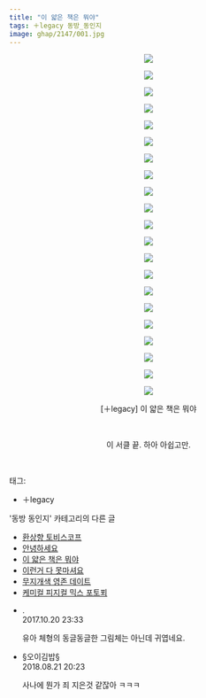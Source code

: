 ```yaml
---
title: "이 얇은 책은 뭐야"
tags: ＋legacy 동방_동인지
image: ghap/2147/001.jpg
---
```

<div class="article">
<p style="text-align: center; clear: none; float: none;"><img src="{{ site.nasurl }}/ghap/2147/001.jpg"/></p>
<p style="text-align: center; clear: none; float: none;"><img src="{{ site.nasurl }}/ghap/2147/002.jpg"/></p>
<p style="text-align: center; clear: none; float: none;"><img src="{{ site.nasurl }}/ghap/2147/003.jpg"/></p>
<p style="text-align: center; clear: none; float: none;"><img src="{{ site.nasurl }}/ghap/2147/004.jpg"/></p>
<p style="text-align: center; clear: none; float: none;"><img src="{{ site.nasurl }}/ghap/2147/005.jpg"/></p>
<p style="text-align: center; clear: none; float: none;"><img src="{{ site.nasurl }}/ghap/2147/006.jpg"/></p>
<p style="text-align: center; clear: none; float: none;"><img src="{{ site.nasurl }}/ghap/2147/007.jpg"/></p>
<p style="text-align: center; clear: none; float: none;"><img src="{{ site.nasurl }}/ghap/2147/008.jpg"/></p>
<p style="text-align: center; clear: none; float: none;"><img src="{{ site.nasurl }}/ghap/2147/009.jpg"/></p>
<p style="text-align: center; clear: none; float: none;"><img src="{{ site.nasurl }}/ghap/2147/010.jpg"/></p>
<p style="text-align: center; clear: none; float: none;"><img src="{{ site.nasurl }}/ghap/2147/011.jpg"/></p>
<p style="text-align: center; clear: none; float: none;"><img src="{{ site.nasurl }}/ghap/2147/012.jpg"/></p>
<p style="text-align: center; clear: none; float: none;"><img src="{{ site.nasurl }}/ghap/2147/013.jpg"/></p>
<p style="text-align: center; clear: none; float: none;"><img src="{{ site.nasurl }}/ghap/2147/014.jpg"/></p>
<p style="text-align: center; clear: none; float: none;"><img src="{{ site.nasurl }}/ghap/2147/015.jpg"/></p>
<p style="text-align: center; clear: none; float: none;"><img src="{{ site.nasurl }}/ghap/2147/016.jpg"/></p>
<p style="text-align: center; clear: none; float: none;"><img src="{{ site.nasurl }}/ghap/2147/017.jpg"/></p>
<p style="text-align: center; clear: none; float: none;"><img src="{{ site.nasurl }}/ghap/2147/018.jpg"/></p>
<p style="text-align: center; clear: none; float: none;"><img src="{{ site.nasurl }}/ghap/2147/019.jpg"/></p>
<p style="text-align: center; clear: none; float: none;"><img src="{{ site.nasurl }}/ghap/2147/020.jpg"/></p>
<p style="text-align: center; clear: none; float: none;"><img src="{{ site.nasurl }}/ghap/2147/021.jpg"/></p>
<p style="text-align: center; clear: none; float: none;">[＋legacy] 이 얇은 책은 뭐야</p>
<p style="text-align: center; clear: none; float: none;"><br/></p>
<p style="text-align: center; clear: none; float: none;">이 서클 끝. 하아 아쉽고만.</p>
<p><br/></p>
</div><div class="tagTrail">
<p>태그: </p>
<ul>
<li>＋legacy</li>
</ul>
</div><div class="another">
<p>'동방 동인지' 카테고리의 다른 글</p>
<ul>
<li><a href="/2016-09-12-ghap_2149">환상향 토비스코프</a></li>
<li><a href="/2016-09-12-ghap_2148">안녕하세요</a></li>
<li><a href="/2016-09-12-ghap_2147">이 얇은 책은 뭐야</a></li>
<li><a href="/2016-09-12-ghap_2146">이런거 다 못마셔요</a></li>
<li><a href="/2016-09-12-ghap_2145">무지개색 영존 데이트</a></li>
<li><a href="/2016-09-12-ghap_2144">케미컬 피지컬 믹스 포토푀</a></li>
</ul>
</div><div class="cb_module cb_fluid">
<div class="cb_wrt cb_profile">
<div class="comment">
<ul>
<li class="cb_thumb_off" id="comment15110542">
<div class="cb_comment_area">
<div class="cb_info_area">
<div class="cb_section">
<span class="cb_nick_name">.</span>
</div>
<div class="cb_section">
<span class="cb_date">2017.10.20 23:33 </span>
</div>
</div>
<div class="cb_dsc_comment">
<p class="cb_dsc">
											유아 체형의 동글동글한 그림체는 아닌데 귀엽네요.
										</p>
</div>
</div></li>
<li class="cb_thumb_off" id="comment15314107">
<div class="cb_comment_area">
<div class="cb_info_area">
<div class="cb_section">
<span class="cb_nick_name">§오이김밥§</span>
</div>
<div class="cb_section">
<span class="cb_date">2018.08.21 20:23 </span>
</div>
</div>
<div class="cb_dsc_comment">
<p class="cb_dsc">
											사나에 뭔가 죄 지은것 같잖아 ㅋㅋㅋ
										</p>
</div>
</div></li>
</ul>
</div>
</div><!-- commentList close -->
</div>